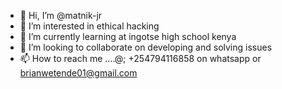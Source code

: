 - 👋 Hi, I’m @matnik-jr
- 👀 I’m interested in ethical hacking
- 🌱 I’m currently learning at ingotse high school kenya
- 💞️ I’m looking to collaborate on developing and solving issues
- 📫 How to reach me ....@; +254794116858 on whatsapp or brianwetende01@gmail.com

<!---
matnik-jr/matnik-jr is a ✨ special ✨ repository because its `README.md` (this file) appears on your GitHub profile.
You can click the Preview link to take a look at your changes.
--->
